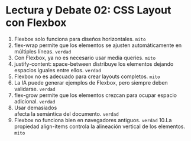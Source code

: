 # Lectura y Debate 02: CSS Layout con Flexbox
1. Flexbox solo funciona para diseños horizontales. `mito`
2. flex-wrap permite que los elementos se ajusten automáticamente en múltiples líneas. `verdad`
3. Con Flexbox, ya no es necesario usar media queries. `mito`
4. justify-content: space-between distribuye los elementos dejando espacios iguales entre ellos. `verdad`
5. Flexbox no es adecuado para crear layouts completos. `mito`
6. La IA puede generar ejemplos de Flexbox, pero siempre deben validarse. `verdad`
7. flex-grow permite que los elementos crezcan para ocupar espacio adicional. `verdad`
8. Usar demasiados <div> afecta la semántica del documento. `verdad`
9. Flexbox no funciona bien en navegadores antiguos. `verdad`
10.La propiedad align-items controla la alineación vertical de los elementos. `mito`